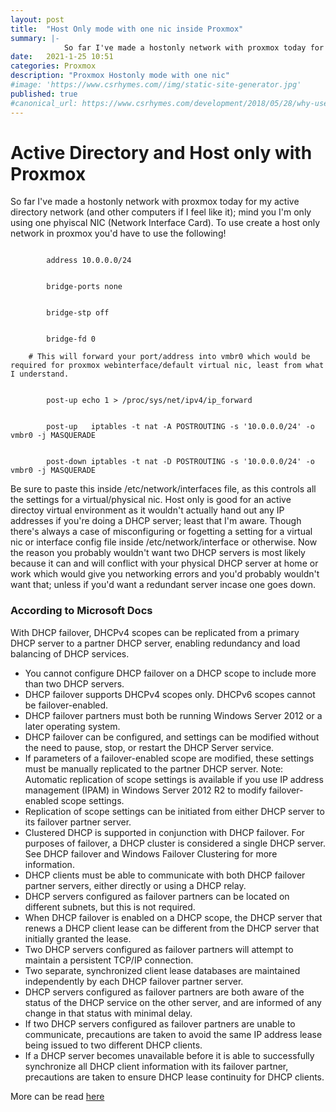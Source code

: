 ```yaml
---
layout: post
title:  "Host Only mode with one nic inside Proxmox"
summary: |-
            So far I've made a hostonly network with proxmox today for my active directory network (and             other computers if I feel like it); mind you I'm only using one phyiscal NIC (Network             Interface Card). To use create a host only network in proxmox you'd have to use the following!
date:   2021-1-25 10:51
categories: Proxmox
description: "Proxmox Hostonly mode with one nic"
#image: 'https://www.csrhymes.com//img/static-site-generator.jpg'
published: true
#canonical_url: https://www.csrhymes.com/development/2018/05/28/why-use-a-static-site-generator.html
---
```


<h1>Active Directory and Host only with Proxmox</h1>
<p>So far I've made a hostonly network with proxmox today for my active directory network (and other computers if I feel like it); mind you I'm only using one phyiscal NIC (Network Interface Card). To use create a host only network in proxmox you'd have to use the following!
</p>
<p><code>
        address 10.0.0.0/24
<br>
        bridge-ports none
<br>
        bridge-stp off
<br>
        bridge-fd 0 <br>
	# This will forward your port/address into vmbr0 which would be required for proxmox webinterface/default virtual nic, least from what I understand.
<br>
        post-up echo 1 > /proc/sys/net/ipv4/ip_forward 
<br>
        post-up   iptables -t nat -A POSTROUTING -s '10.0.0.0/24' -o vmbr0 -j MASQUERADE
<br>
        post-down iptables -t nat -D POSTROUTING -s '10.0.0.0/24' -o vmbr0 -j MASQUERADE</code></p>
<p>Be sure to paste this inside /etc/network/interfaces file, as this controls all the settings for a virtual/physical nic. Host only is good for an active directoy virtual environment as it wouldn't actually hand out any IP addresses if you're doing a DHCP server; least that I'm aware. Though there's always a case of misconfiguring or fogetting a setting for a virtual nic or interface config file inside /etc/network/interface or otherwise. Now the reason you probably wouldn't want two DHCP servers is most likely because it can and will conflict with your physical DHCP server at home or work which would give you networking errors and you'd probably wouldn't want that; unless if you'd want a redundant server incase one goes down.</p>
<h3>According to Microsoft Docs</h3>
<p>With DHCP failover, DHCPv4 scopes can be replicated from a primary DHCP server to a partner DHCP server, enabling redundancy and load balancing of DHCP services.</p>
<p>
<ul>
<li>You cannot configure DHCP failover on a DHCP scope to include more than two DHCP servers.</li>
<li>DHCP failover supports DHCPv4 scopes only. DHCPv6 scopes cannot be failover-enabled.</li>
<li>DHCP failover partners must both be running Windows Server 2012 or a later operating system.</li>
<li>DHCP failover can be configured, and settings can be modified without the need to pause, stop, or restart the DHCP Server service.</li>
<li>If parameters of a failover-enabled scope are modified, these settings must be manually replicated to the partner DHCP server. Note: Automatic replication of scope settings is available if you use IP address management (IPAM) in Windows Server 2012 R2 to modify failover-enabled scope settings.</li>
<li>Replication of scope settings can be initiated from either DHCP server to its failover partner server.</li>
<li>Clustered DHCP is supported in conjunction with DHCP failover. For purposes of failover, a DHCP cluster is considered a single DHCP server. See DHCP failover and Windows Failover Clustering for more information.</li>
<li>DHCP clients must be able to communicate with both DHCP failover partner servers, either directly or using a DHCP relay.</li>
<li>DHCP servers configured as failover partners can be located on different subnets, but this is not required.</li>
<li>When DHCP failover is enabled on a DHCP scope, the DHCP server that renews a DHCP client lease can be different from the DHCP server that initially granted the lease.</li>
<li>Two DHCP servers configured as failover partners will attempt to maintain a persistent TCP/IP connection.</li>
<li>Two separate, synchronized client lease databases are maintained independently by each DHCP failover partner server.</li>
<li>DHCP servers configured as failover partners are both aware of the status of the DHCP service on the other server, and are informed of any change in that status with minimal delay.</li>
<li>If two DHCP servers configured as failover partners are unable to communicate, precautions are taken to avoid the same IP address lease being issued to two different DHCP clients.</li>
<li>If a DHCP server becomes unavailable before it is able to successfully synchronize all DHCP client information with its failover partner, precautions are taken to ensure DHCP lease continuity for DHCP clients.</li>
</ul>
</p>
<p>More can be read <a href="https://docs.microsoft.com/en-us/previous-versions/windows/it-pro/windows-server-2012-r2-and-2012/dn338983(v=ws.11)">here</a></p>